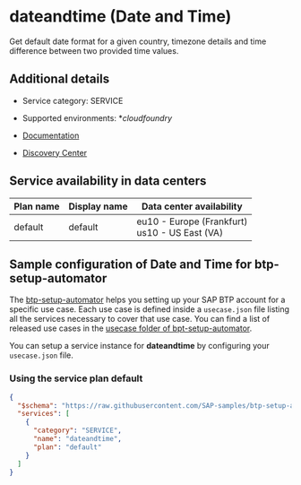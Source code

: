 # dateandtime (Date and Time)

Get default date format for a given country, timezone details and time difference between two provided time values.

## Additional details
- Service category: SERVICE
- Supported environments: **cloudfoundry*

- [Documentation](https://help.sap.com/docs/DATE_AND_TIME)
- [Discovery Center](https://discovery-center.cloud.sap/serviceCatalog/date-and-time)

## Service availability in data centers

| Plan name | Display name | Data center availability  |
|------|----------------|---------------------------|
|  default  |  default  | eu10 - Europe (Frankfurt)<br> us10 - US East (VA)  |

## Sample configuration of **Date and Time** for btp-setup-automator

The [btp-setup-automator](https://github.com/SAP-samples/btp-setup-automator) helps you setting up your SAP BTP account for a specific use case. Each use case is defined inside a `usecase.json` file listing all the services necessary to cover that use case. You can find a list of released use cases in the [usecase folder of bpt-setup-automator](https://github.com/SAP-samples/btp-setup-automator/tree/main/usecases).

You can setup a service instance for **dateandtime** by configuring your `usecase.json` file.

### Using the service plan **default**

```json
{
  "$schema": "https://raw.githubusercontent.com/SAP-samples/btp-setup-automator/main/libs/btpsa-usecase.json",
  "services": [
    {
      "category": "SERVICE",
      "name": "dateandtime",
      "plan": "default"
    }
  ]
}
```

